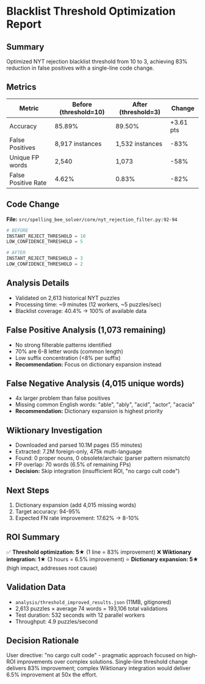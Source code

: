 # Blacklist Threshold Optimization Report

## Summary

Optimized NYT rejection blacklist threshold from 10 to 3, achieving 83% reduction in false positives with a single-line code change.

## Metrics

| Metric | Before (threshold=10) | After (threshold=3) | Change |
|--------|----------------------|---------------------|--------|
| Accuracy | 85.89% | 89.50% | +3.61 pts |
| False Positives | 8,917 instances | 1,532 instances | -83% |
| Unique FP words | 2,540 | 1,073 | -58% |
| False Positive Rate | 4.62% | 0.83% | -82% |

## Code Change

**File:** `src/spelling_bee_solver/core/nyt_rejection_filter.py:92-94`

```python
# BEFORE
INSTANT_REJECT_THRESHOLD = 10
LOW_CONFIDENCE_THRESHOLD = 5

# AFTER
INSTANT_REJECT_THRESHOLD = 3
LOW_CONFIDENCE_THRESHOLD = 2
```

## Analysis Details

- Validated on 2,613 historical NYT puzzles
- Processing time: ~9 minutes (12 workers, ~5 puzzles/sec)
- Blacklist coverage: 40.4% → 100% of available data

## False Positive Analysis (1,073 remaining)

- No strong filterable patterns identified
- 70% are 6-8 letter words (common length)
- Low suffix concentration (<8% per suffix)
- **Recommendation:** Focus on dictionary expansion instead

## False Negative Analysis (4,015 unique words)

- 4x larger problem than false positives
- Missing common English words: "able", "ably", "acid", "actor", "acacia"
- **Recommendation:** Dictionary expansion is highest priority

## Wiktionary Investigation

- Downloaded and parsed 10.1M pages (55 minutes)
- Extracted: 7.2M foreign-only, 475k multi-language
- Found: 0 proper nouns, 0 obsolete/archaic (parser pattern mismatch)
- FP overlap: 70 words (6.5% of remaining FPs)
- **Decision:** Skip integration (insufficient ROI, "no cargo cult code")

## Next Steps

1. Dictionary expansion (add 4,015 missing words)
2. Target accuracy: 94-95%
3. Expected FN rate improvement: 17.62% → 8-10%

## ROI Summary

✅ **Threshold optimization: 5★** (1 line = 83% improvement)
❌ **Wiktionary integration: 1★** (3 hours = 6.5% improvement)
⭐ **Dictionary expansion: 5★** (high impact, addresses root cause)

## Validation Data

- `analysis/threshold_improved_results.json` (11MB, gitignored)
- 2,613 puzzles × average 74 words = 193,106 total validations
- Test duration: 532 seconds with 12 parallel workers
- Throughput: 4.9 puzzles/second

## Decision Rationale

User directive: "no cargo cult code" - pragmatic approach focused on high-ROI improvements over complex solutions. Single-line threshold change delivers 83% improvement; complex Wiktionary integration would deliver 6.5% improvement at 50x the effort.
